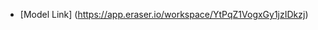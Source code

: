 <!-- Starting backend with me -->

- [Model Link] (https://app.eraser.io/workspace/YtPqZ1VogxGy1jzIDkzj)